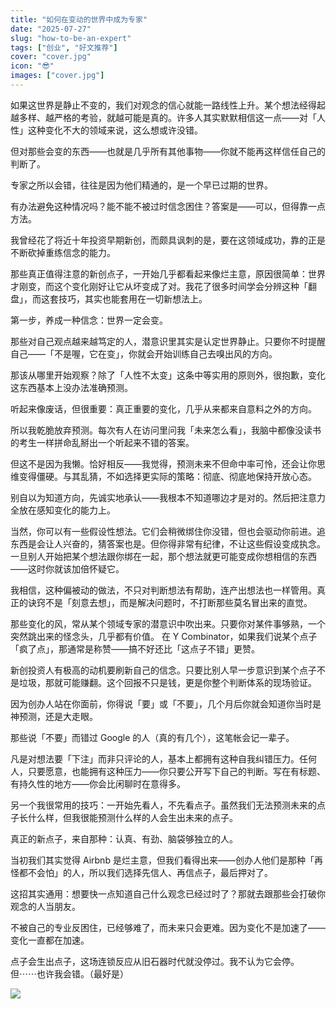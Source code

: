```yaml
---
title: "如何在变动的世界中成为专家"
date: "2025-07-27"
slug: "how-to-be-an-expert"
tags: ["创业", "好文推荐"]
cover: "cover.jpg"
icon: "😎"
images: ["cover.jpg"]
---
```

如果这世界是静止不变的，我们对观念的信心就能一路线性上升。某个想法经得起越多样、越严格的考验，就越可能是真的。许多人其实默默相信这一点——对「人性」这种变化不大的领域来说，这么想或许没错。



但对那些会变的东西——也就是几乎所有其他事物——你就不能再这样信任自己的判断了。



专家之所以会错，往往是因为他们精通的，是一个早已过期的世界。



有办法避免这种情况吗？能不能不被过时信念困住？答案是——可以，但得靠一点方法。



我曾经花了将近十年投资早期新创，而颇具讽刺的是，要在这领域成功，靠的正是不断砍掉重练信念的能力。



那些真正值得注意的新创点子，一开始几乎都看起来像烂主意，原因很简单：世界才刚变，而这个变化刚好让它从坏变成了对。我花了很多时间学会分辨这种「翻盘」，而这套技巧，其实也能套用在一切新想法上。



第一步，养成一种信念：世界一定会变。



那些对自己观点越来越笃定的人，潜意识里其实是认定世界静止。只要你不时提醒自己——「不是喔，它在变」，你就会开始训练自己去嗅出风的方向。



那该从哪里开始观察？除了「人性不太变」这条中等实用的原则外，很抱歉，变化这东西基本上没办法准确预测。



听起来像废话，但很重要：真正重要的变化，几乎从来都来自意料之外的方向。



所以我乾脆放弃预测。每次有人在访问里问我「未来怎么看」，我脑中都像没读书的考生一样拼命乱掰出一个听起来不错的答案。



但这不是因为我懒。恰好相反——我觉得，预测未来不但命中率可怜，还会让你思维变得僵硬。与其乱猜，不如选择更实际的策略：彻底、彻底地保持开放心态。



别自以为知道方向，先诚实地承认——我根本不知道哪边才是对的。然后把注意力全放在感知变化的能力上。



当然，你可以有一些假设性想法。它们会稍微绑住你没错，但也会驱动你前进。追东西是会让人兴奋的，猜答案也是。但你得非常有纪律，不让这些假设变成执念。
一旦别人开始把某个想法跟你绑在一起，那个想法就更可能变成你想相信的东西——这时你就该加倍怀疑它。



我相信，这种偏被动的做法，不只对判断想法有帮助，连产出想法也一样管用。真正的诀窍不是「刻意去想」，而是解决问题时，不打断那些莫名冒出来的直觉。



那些变化的风，常从某个领域专家的潜意识中吹出来。只要你对某件事够熟，一个突然跳出来的怪念头，几乎都有价值。
在 Y Combinator，如果我们说某个点子「疯了点」，那通常是称赞——搞不好还比「这点子不错」更赞。



新创投资人有极高的动机要刷新自己的信念。只要比别人早一步意识到某个点子不是垃圾，那就可能赚翻。这个回报不只是钱，更是你整个判断体系的现场验证。



因为创办人站在你面前，你得说「要」或「不要」，几个月后你就会知道你当时是神预测，还是大走眼。



那些说「不要」而错过 Google 的人（真的有几个），这笔帐会记一辈子。



凡是对想法要「下注」而非只评论的人，基本上都拥有这种自我纠错压力。任何人，只要愿意，也能拥有这种压力——你只要公开写下自己的判断。写在有标题、有持久性的地方——你会比闲聊时在意得多。



另一个我很常用的技巧：一开始先看人，不先看点子。虽然我们无法预测未来的点子长什么样，但我很能预测什么样的人会生出未来的点子。



真正的新点子，来自那种：认真、有劲、脑袋够独立的人。



当初我们其实觉得 Airbnb 是烂主意，但我们看得出来——创办人他们是那种「再怪都不会怕」的人，所以我们选择先信人、再信点子，最后押对了。



这招其实通用：想要快一点知道自己什么观念已经过时了？那就去跟那些会打破你观念的人当朋友。



不被自己的专业反困住，已经够难了，而未来只会更难。因为变化不是加速了——变化一直都在加速。



点子会生出点子，这场连锁反应从旧石器时代就没停过。我不认为它会停。
但⋯⋯也许我会错。（最好是）




![](https://prod-files-secure.s3.us-west-2.amazonaws.com/112d0858-5090-4d34-a606-b75eb8d65fd2/46476355-9cf3-4e99-9b7a-3531bc426380/1000202064.png?X-Amz-Algorithm=AWS4-HMAC-SHA256&X-Amz-Content-Sha256=UNSIGNED-PAYLOAD&X-Amz-Credential=ASIAZI2LB466RSY3GQEG%2F20251014%2Fus-west-2%2Fs3%2Faws4_request&X-Amz-Date=20251014T134258Z&X-Amz-Expires=3600&X-Amz-Security-Token=IQoJb3JpZ2luX2VjELX%2F%2F%2F%2F%2F%2F%2F%2F%2F%2FwEaCXVzLXdlc3QtMiJHMEUCIDn2TsbjwDL1R6Q4J24aYV8MFEM8LG5xwUpD2AWyFeOoAiEA14o5Hx47eSB7Ps9QbXW8zw0BQvxwAowmnxVJwY9hq0kq%2FwMIXhAAGgw2Mzc0MjMxODM4MDUiDPPHwumdRP6o1s1AeyrcAxPREFZMN598VgvtTh4PjiP2eXTvfyFABqLrtR5ZWrsY5%2B1jv2hAlbw3Jl5T5G06YBjyXFr3SFO2utycfj5Lmf1zn0TXtFbCzQPjbi0zblrBu3ANGVgCNJ1nwARjG8WK8XtOGI7EFDOPt57muF%2BFPNcGnIsC3roobBuYEkLHUZ37apjppa%2BpaC8Wu7I8URHYbaiDj65DipIyawV7mMhqPbU6VQ3uEYrQrR9FG6VFNKXU%2F2SDVPAP5e2SMyGCkAlSxAd6PuRSwebl6zI04lQXIT4MyiAuTYeehcfCz8zSAO5YKkXLBIMmHHCcAA1iD29qCUlsu6nY2d%2B8s%2BvjlHvA%2FBbMswfJYFOG8coogfkXgXtjzq3odlwJEHSBi6q%2BbPTFmWmpShluScDKyAMD5iF2nANayKV%2FRB76krU2AcL8hzlRhzrO4aBdl%2BbZe%2FW%2F8G5KuJiCd7KJEOaRcn4rz5POwk2sQIpzydlAgxyDmTKHlX1fLOzBlUoOq9lZkckpF4qcqb7edK6bdDGCw5CAN5j5%2BuCQZxiX9i%2FWDUwB2L8jZ7bM2G8a00twyjpkUz4oAmYWSbDqqG96Eu%2BBTnpB5oOfxkmfMRuzNEs4F9S3LctDE9HSGyMrF2NsOnoB09BLMKmXuccGOqUBEdVTfDZbKYCpVPmi5seS6QDmWXNaxvIV3RjDtt%2FXowlR933FfQECXeXIBXuLmIe9glITuW56X%2Bfme7OkwoU5m1vzWNnkANAepLjln1KjthUbK90NxnzWHK1C5DdG8WSWfE6rKEG%2FHw0zXZ%2Boj%2B0xAOSUIoyGqhrHxhik1cZd9yZG7Q9NrUnu2WavECuMBn0jlfdH4og1OeY%2BX2u1BBiK3cY3SxqR&X-Amz-Signature=2a5dacfbcf2bf8c539f5afdf09c213c05092dff9e35387703560da3522fc4fee&X-Amz-SignedHeaders=host&x-amz-checksum-mode=ENABLED&x-id=GetObject)

